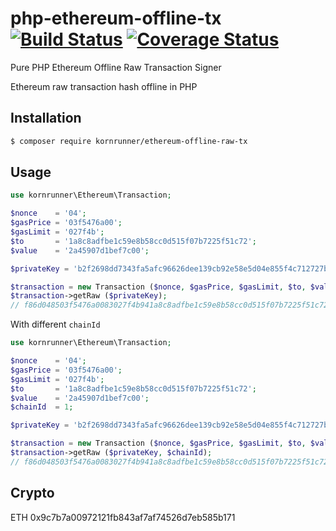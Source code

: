 # php-ethereum-offline-tx [![Build Status](https://travis-ci.org/kornrunner/php-ethereum-offline-raw-tx.svg?branch=master)](https://travis-ci.org/kornrunner/php-ethereum-offline-raw-tx) [![Coverage Status](https://coveralls.io/repos/github/kornrunner/php-ethereum-offline-raw-tx/badge.svg?branch=master)](https://coveralls.io/github/kornrunner/php-ethereum-offline-raw-tx?branch=master)

Pure PHP Ethereum Offline Raw Transaction Signer

Ethereum raw transaction hash offline in PHP

## Installation

```sh
$ composer require kornrunner/ethereum-offline-raw-tx
```

## Usage

```php
use kornrunner\Ethereum\Transaction;

$nonce    = '04';
$gasPrice = '03f5476a00';
$gasLimit = '027f4b';
$to       = '1a8c8adfbe1c59e8b58cc0d515f07b7225f51c72';
$value    = '2a45907d1bef7c00';

$privateKey = 'b2f2698dd7343fa5afc96626dee139cb92e58e5d04e855f4c712727bf198e898';

$transaction = new Transaction ($nonce, $gasPrice, $gasLimit, $to, $value);
$transaction->getRaw ($privateKey);
// f86d048503f5476a0083027f4b941a8c8adfbe1c59e8b58cc0d515f07b7225f51c72882a45907d1bef7c00801ba0e68be766b40702e6d9c419f53d5e053c937eda36f0e973074d174027439e2b5da0790df3e4d0294f92d69104454cd96005e21095efd5f2970c2829736ca39195d8
```

With different `chainId`

```php
use kornrunner\Ethereum\Transaction;

$nonce    = '04';
$gasPrice = '03f5476a00';
$gasLimit = '027f4b';
$to       = '1a8c8adfbe1c59e8b58cc0d515f07b7225f51c72';
$value    = '2a45907d1bef7c00';
$chainId  = 1;

$privateKey = 'b2f2698dd7343fa5afc96626dee139cb92e58e5d04e855f4c712727bf198e898';

$transaction = new Transaction ($nonce, $gasPrice, $gasLimit, $to, $value);
$transaction->getRaw ($privateKey, $chainId);
// f86d048503f5476a0083027f4b941a8c8adfbe1c59e8b58cc0d515f07b7225f51c72882a45907d1bef7c008025a0db4efcc22a7d9b2cab180ce37f81959412594798cb9af7c419abb6323763cdd5a0631a0c47d27e5b6e3906a419de2d732e290b73ead4172d8598ce4799c13bda69
```

## Crypto

ETH 0x9c7b7a00972121fb843af7af74526d7eb585b171
